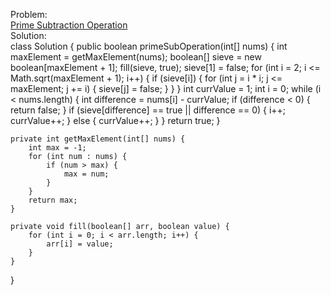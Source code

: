 Problem:
<br>
[Prime Subtraction Operation](https://leetcode.com/problems/prime-subtraction-operation/description/?envType=daily-question&envId=2024-11-11)
<br>
Solution:
<br>
class Solution 
{
    public boolean primeSubOperation(int[] nums) {
        int maxElement = getMaxElement(nums);
        boolean[] sieve = new boolean[maxElement + 1];
        fill(sieve, true);
        sieve[1] = false;
        for (int i = 2; i <= Math.sqrt(maxElement + 1); i++) {
            if (sieve[i]) {
                for (int j = i * i; j <= maxElement; j += i) {
                    sieve[j] = false;
                }
            }
        }
        int currValue = 1;
        int i = 0;
        while (i < nums.length) {
            int difference = nums[i] - currValue;
            if (difference < 0) {
                return false;
            }
            if (sieve[difference] == true || difference == 0) {
                i++;
                currValue++;
            } else {
                currValue++;
            }
        }
        return true;
    }

    private int getMaxElement(int[] nums) {
        int max = -1;
        for (int num : nums) {
            if (num > max) {
                max = num;
            }
        }
        return max;
    }

    private void fill(boolean[] arr, boolean value) {
        for (int i = 0; i < arr.length; i++) {
            arr[i] = value;
        }
    }
}